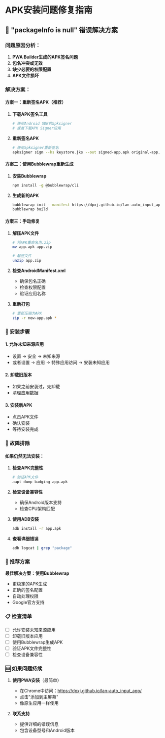 # APK安装问题修复指南

## 🚨 "packageInfo is null" 错误解决方案

### 问题原因分析：
1. **PWA Builder生成的APK签名问题**
2. **包名冲突或无效**
3. **缺少必要的权限配置**
4. **APK文件损坏**

### 解决方案：

#### 方案一：重新签名APK（推荐）

1. **下载APK签名工具**
   ```bash
   # 使用Android SDK的apksigner
   # 或者下载APK Signer应用
   ```

2. **重新签名APK**
   ```bash
   # 使用apksigner重新签名
   apksigner sign --ks keystore.jks --out signed-app.apk original-app.apk
   ```

#### 方案二：使用Bubblewrap重新生成

1. **安装Bubblewrap**
   ```bash
   npm install -g @bubblewrap/cli
   ```

2. **生成新的APK**
   ```bash
   bubblewrap init --manifest https://dpxj.github.io/lan-auto_input_app/manifest.json
   bubblewrap build
   ```

#### 方案三：手动修复

1. **解压APK文件**
   ```bash
   # 将APK重命名为.zip
   mv app.apk app.zip
   
   # 解压文件
   unzip app.zip
   ```

2. **检查AndroidManifest.xml**
   - 确保包名正确
   - 检查权限配置
   - 验证应用名称

3. **重新打包**
   ```bash
   # 重新压缩为APK
   zip -r new-app.apk *
   ```

### 📱 安装步骤

#### 1. 允许未知来源应用
- 设置 → 安全 → 未知来源
- 或者设置 → 应用 → 特殊应用访问 → 安装未知应用

#### 2. 卸载旧版本
- 如果之前安装过，先卸载
- 清理应用数据

#### 3. 安装新APK
- 点击APK文件
- 确认安装
- 等待安装完成

### 🔧 故障排除

#### 如果仍然无法安装：

1. **检查APK完整性**
   ```bash
   # 验证APK文件
   aapt dump badging app.apk
   ```

2. **检查设备兼容性**
   - 确保Android版本支持
   - 检查CPU架构匹配

3. **使用ADB安装**
   ```bash
   adb install -r app.apk
   ```

4. **查看详细错误**
   ```bash
   adb logcat | grep "package"
   ```

### 🎯 推荐方案

**最佳解决方案：使用Bubblewrap**
- 更稳定的APK生成
- 正确的签名配置
- 自动处理权限
- Google官方支持

### 📋 检查清单

- [ ] 允许安装未知来源应用
- [ ] 卸载旧版本应用
- [ ] 使用Bubblewrap生成APK
- [ ] 验证APK文件完整性
- [ ] 检查设备兼容性

### 🆘 如果问题持续

1. **使用PWA安装**（最简单）
   - 在Chrome中访问：https://dpxj.github.io/lan-auto_input_app/
   - 点击"添加到主屏幕"
   - 像原生应用一样使用

2. **联系支持**
   - 提供详细的错误信息
   - 包含设备型号和Android版本 
